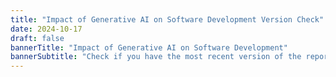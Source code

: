 ```yaml
---
title: "Impact of Generative AI on Software Development Version Check"
date: 2024-10-17
draft: false
bannerTitle: "Impact of Generative AI on Software Development"
bannerSubtitle: "Check if you have the most recent version of the report."
---
```


<style>
  .version-content {
    display: none;
  }
</style>

<div class="version-content" data-default>
  <h2><span class="google-material-icons" style="color: orange; font-size:1em;">warning</span>Unrecognized version</h2>
  <p>We do not recognize that version of the Impact of Generative AI on Software Development report.</p>

  <h3>Known versions</h3>
  <p>The following versions of the Impact of Generative AI on Software Development report are available via this version checker:</p>
  <ul>
    <li>
      <span class="google-material-icons" style="color: green; font-size:1em;">check_circle</span> <a href="/vc/genai/?v=2025.1">Impact of Generative AI on Software Development <code>v. 2025.1</code></a>
    </li>
  </ul>
</div>

<!-- version is 2025.1 -->
<div class="version-content" data-version="2025.1">
  <h2><span class="google-material-icons" style="color: green; font-size:1em;">check_circle</span>Impact of Generative AI on Software Development</h2>
  <p>
    You have the most recent version of the Impact of Generative AI on Software Development report.
  </p>
  <p>
    Your version: <code>v.2025.1</code><br />
    Latest version: <code>v.2025.1</code>
  </p>
</div>

<script src="/js/version-check-utils.js"></script>
<script>
  const version = getParameterByName('v');
  if (version) {
    showContent(version);
  } else {
     showContent();
  }
</script>
